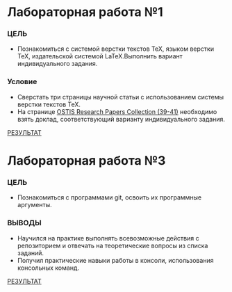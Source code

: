 # Лабораторная работа №1

### ЦЕЛЬ
- Познакомиться с системой верстки текстов TeX, языком верстки TeX, издательской системой LaTeX.Выполнить вариант индивидуального задания.

### Условие
- Сверстать три страницы научной статьи с использованием системы верстки текстов TeX.
- На странице [OSTIS Research Papers Collection (39-41)](https://proc.ostis.net/proc/Proceedings%20OSTIS-2024.pdf) необходимо взять доклад, соответствующий варианту индивидуального задания.

 [РЕЗУЛЬТАТ](file:///C:/%D0%90%D1%88%D1%83%D0%B9%D0%BA%D0%BE%20%D0%92/%D0%9F%D0%98%D0%92%D0%9E/lab1%20(1).pdf)

 # Лабораторная работа №3

### ЦЕЛЬ
- Познакомиться с программами git, освоить их программные аргументы.

### ВЫВОДЫ
- Научился на практике выполнять всевозможные действия с репозиторием и отвечать на теоретические вопросы из списка заданий.
- Получил практические навыки работы в консоли, использования консольных команд.

[РЕЗУЛЬТАТ](file:///C:/%D0%90%D1%88%D1%83%D0%B9%D0%BA%D0%BE%20%D0%92/%D0%9F%D0%98%D0%92%D0%9E/git%20%D0%BE%D1%82%D1%87%D1%91%D1%82.pdf)
